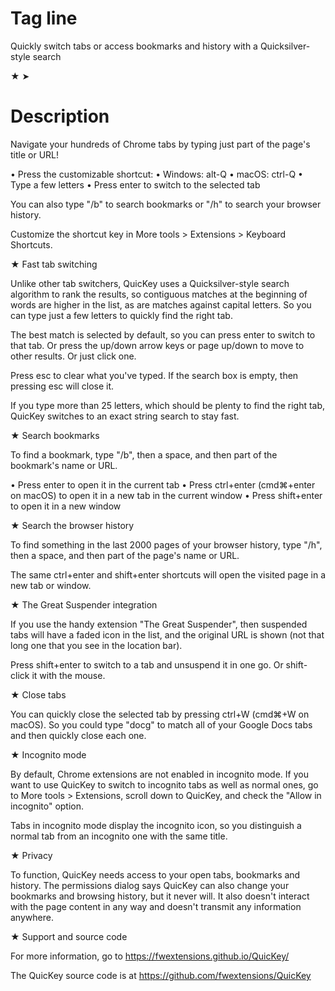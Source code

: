 # Tag line

Quickly switch tabs or access bookmarks and history with a Quicksilver-style search

★
➤

# Description

Navigate your hundreds of Chrome tabs by typing just part of the page's title or URL!

 • Press the customizable shortcut:
     • Windows: alt-Q
     • macOS: ctrl-Q
 • Type a few letters
 • Press enter to switch to the selected tab

You can also type "/b" to search bookmarks or "/h" to search your browser history.

Customize the shortcut key in More tools > Extensions > Keyboard Shortcuts.


★ Fast tab switching

Unlike other tab switchers, QuicKey uses a Quicksilver-style search algorithm to rank the results, so contiguous matches at the beginning of words are higher in the list, as are matches against capital letters. So you can type just a few letters to quickly find the right tab.

The best match is selected by default, so you can press enter to switch to that tab. Or press the up/down arrow keys or page up/down to move to other results. Or just click one.

Press esc to clear what you've typed. If the search box is empty, then pressing esc will close it.

If you type more than 25 letters, which should be plenty to find the right tab, QuicKey switches to an exact string search to stay fast.


★ Search bookmarks

To find a bookmark, type "/b", then a space, and then part of the bookmark's name or URL.

 • Press enter to open it in the current tab
 • Press ctrl+enter (cmd⌘+enter on macOS) to open it in a new tab in the current window
 • Press shift+enter to open it in a new window


★ Search the browser history

To find something in the last 2000 pages of your browser history, type "/h", then a space, and then part of the page's name or URL.

The same ctrl+enter and shift+enter shortcuts will open the visited page in a new tab or window.


★ The Great Suspender integration

If you use the handy extension "The Great Suspender", then suspended tabs will have a faded icon in the list, and the original URL is shown (not that long one that you see in the location bar).

Press shift+enter to switch to a tab and unsuspend it in one go. Or shift-click it with the mouse.


★ Close tabs

You can quickly close the selected tab by pressing ctrl+W (cmd⌘+W on macOS). So you could type "docg" to match all of your Google Docs tabs and then quickly close each one.


★ Incognito mode

By default, Chrome extensions are not enabled in incognito mode. If you want to use QuicKey to switch to incognito tabs as well as normal ones, go to More tools > Extensions, scroll down to QuicKey, and check the "Allow in incognito" option.

Tabs in incognito mode display the incognito icon, so you distinguish a normal tab from an incognito one with the same title.


★ Privacy

To function, QuicKey needs access to your open tabs, bookmarks and history. The permissions dialog says QuicKey can also change your bookmarks and browsing history, but it never will. It also doesn't interact with the page content in any way and doesn't transmit any information anywhere.


★ Support and source code

For more information, go to https://fwextensions.github.io/QuicKey/

The QuicKey source code is at https://github.com/fwextensions/QuicKey
